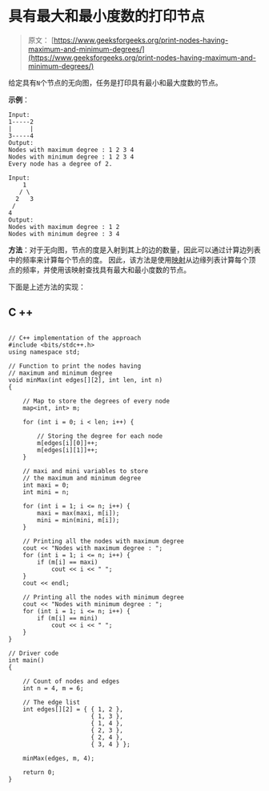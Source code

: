 # 具有最大和最小度数的打印节点

> 原文： [https://www.geeksforgeeks.org/print-nodes-having-maximum-and-minimum-degrees/](https://www.geeksforgeeks.org/print-nodes-having-maximum-and-minimum-degrees/)

给定具有`N`个节点的无向​​图，任务是打印具有最小和最大度数的节点。

**示例**：

```
Input:
1-----2
|     |
3-----4
Output:
Nodes with maximum degree : 1 2 3 4 
Nodes with minimum degree : 1 2 3 4 
Every node has a degree of 2.

Input:
    1
   / \
  2   3
 /
4
Output:
Nodes with maximum degree : 1 2 
Nodes with minimum degree : 3 4 

```

**方法**：对于无向图，节点的度是入射到其上的边的数量，因此可以通过计算边列表中的频率来计算每个节点的度。 因此，该方法是使用[映射](http://www.geeksforgeeks.org/map-associative-containers-the-c-standard-template-library-stl/)从边缘列表计算每个顶点的频率，并使用该映射查找具有最大和最小度数的节点。

下面是上述方法的实现：

## C ++

```

// C++ implementation of the approach 
#include <bits/stdc++.h> 
using namespace std; 

// Function to print the nodes having 
// maximum and minimum degree 
void minMax(int edges[][2], int len, int n) 
{ 

    // Map to store the degrees of every node 
    map<int, int> m; 

    for (int i = 0; i < len; i++) { 

        // Storing the degree for each node 
        m[edges[i][0]]++; 
        m[edges[i][1]]++; 
    } 

    // maxi and mini variables to store 
    // the maximum and minimum degree 
    int maxi = 0; 
    int mini = n; 

    for (int i = 1; i <= n; i++) { 
        maxi = max(maxi, m[i]); 
        mini = min(mini, m[i]); 
    } 

    // Printing all the nodes with maximum degree 
    cout << "Nodes with maximum degree : "; 
    for (int i = 1; i <= n; i++) { 
        if (m[i] == maxi) 
            cout << i << " "; 
    } 
    cout << endl; 

    // Printing all the nodes with minimum degree 
    cout << "Nodes with minimum degree : "; 
    for (int i = 1; i <= n; i++) { 
        if (m[i] == mini) 
            cout << i << " "; 
    } 
} 

// Driver code 
int main() 
{ 

    // Count of nodes and edges 
    int n = 4, m = 6; 

    // The edge list 
    int edges[][2] = { { 1, 2 }, 
                       { 1, 3 }, 
                       { 1, 4 }, 
                       { 2, 3 }, 
                       { 2, 4 }, 
                       { 3, 4 } }; 

    minMax(edges, m, 4); 

    return 0; 
} 

```